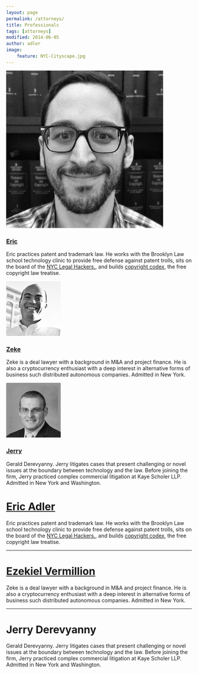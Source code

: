 ```yaml
---
layout: page
permalink: /attorneys/
title: Professionals
tags: [attorneys]
modified: 2014-06-05
author: adler
image:
    feature: NYC-Cityscape.jpg
---
```


<div class='fourcols'>
<a href="/../ericadler">
<img src="/../images/EricAvatar.jpg" class="author-photo">
<h3>Eric</h3>
</a>
<p>Eric practices patent and trademark law. He works with the Brooklyn Law school technology clinic to provide free defense against patent trolls, sits on the board of the <a href='http://legalhackers.org/'>NYC Legal Hackers.</a>, and builds <a href='http://www.copyrightcodex.com'>copyright codex</a>, the free copyright law treatise.</p>
</div>

<div class='fourcols'>
<a href="/../zekevermillion">
<img src="/../images/ZekeAvatar.jpg" class="author-photo">
<h3>Zeke</h3>
</a>
<p>
Zeke is a deal lawyer with a background in M&A and project finance. He is also a cryptocurrency enthusiast with a deep interest in alternative forms of business such distributed autonomous companies. Admitted in New York.

</p>
</div>

<div class='fourcols'>
<a href="/../jerryderevyanny">
<img src="/../images/JerryAvatar.jpg" class="author-photo">
<h3>Jerry</h3>
</a>
<p>
Gerald Derevyanny. Jerry litigates cases that present challenging or novel issues at the boundary between technology and the law. Before joining the firm, Jerry practiced complex commercial litigation at Kaye Scholer LLP. Admitted in New York and Washington.

</p>
</div>


# <a href = "/ericadler/">Eric Adler</a>

Eric practices patent and trademark law. He works with the Brooklyn Law school technology clinic to provide free defense against patent trolls, sits on the board of the <a href='http://legalhackers.org/'>NYC Legal Hackers.</a>, and builds <a href='http://www.copyrightcodex.com'>copyright codex</a>, the free copyright law treatise.


- - - 

# <a href = "/zekevermillion/">Ezekiel Vermillion</a>

Zeke is a deal lawyer with a background in M&A and project finance. He is also a cryptocurrency enthusiast with a deep interest in alternative forms of business such distributed autonomous companies. Admitted in New York.

- - - 

# Jerry Derevyanny

Gerald Derevyanny. Jerry litigates cases that present challenging or novel issues at the boundary between technology and the law. Before joining the firm, Jerry practiced complex commercial litigation at Kaye Scholer LLP. Admitted in New York and Washington.
